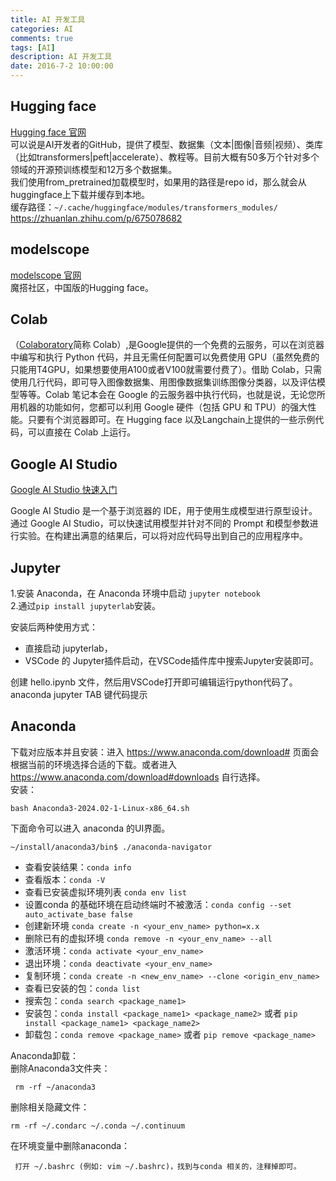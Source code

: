 ```yaml
---
title: AI 开发工具
categories: AI
comments: true
tags: [AI]
description: AI 开发工具
date: 2016-7-2 10:00:00
---
```


## Hugging face

[Hugging face 官网](https://huggingface.co/)    
可以说是AI开发者的GitHub，提供了模型、数据集（文本|图像|音频|视频）、类库（比如transformers|peft|accelerate）、教程等。目前大概有50多万个针对多个领域的开源预训练模型和12万多个数据集。    
我们使用from_pretrained加载模型时，如果用的路径是repo id，那么就会从huggingface上下载并缓存到本地。    
缓存路径：`~/.cache/huggingface/modules/transformers_modules/`    
https://zhuanlan.zhihu.com/p/675078682    

## modelscope

[modelscope 官网](https://www.modelscope.cn/)    
魔搭社区，中国版的Hugging face。    

## Colab

（[Colaboratory](https://colab.research.google.com/)简称 Colab）,是Google提供的一个免费的云服务，可以在浏览器中编写和执行 Python 代码，并且无需任何配置可以免费使用 GPU（虽然免费的只能用T4GPU，如果想要使用A100或者V100就需要付费了）。借助 Colab，只需使用几行代码，即可导入图像数据集、用图像数据集训练图像分类器，以及评估模型等等。Colab 笔记本会在 Google 的云服务器中执行代码，也就是说，无论您所用机器的功能如何，您都可以利用 Google 硬件（包括 GPU 和 TPU）的强大性能。只要有个浏览器即可。在 Hugging face 以及Langchain上提供的一些示例代码，可以直接在 Colab 上运行。    

## Google AI Studio

[Google AI Studio 快速入门](https://ai.google.dev/tutorials/ai-studio_quickstart?hl=zh-cn)    

Google AI Studio 是一个基于浏览器的 IDE，用于使用生成模型进行原型设计。通过 Google AI Studio，可以快速试用模型并针对不同的 Prompt 和模型参数进行实验。在构建出满意的结果后，可以将对应代码导出到自己的应用程序中。    

## Jupyter

1.安装 Anaconda，在 Anaconda 环境中启动 `jupyter notebook`    
2.通过`pip install jupyterlab`安装。    

安装后两种使用方式：    

 - 直接启动 jupyterlab，
 - VSCode 的 Jupyter插件启动，在VSCode插件库中搜索Jupyter安装即可。    

创建 hello.ipynb 文件，然后用VSCode打开即可编辑运行python代码了。    
anaconda jupyter TAB 键代码提示    

## Anaconda

下载对应版本并且安装：进入 https://www.anaconda.com/download# 页面会根据当前的环境选择合适的下载。或者进入 https://www.anaconda.com/download#downloads 自行选择。    
安装：    

```
bash Anaconda3-2024.02-1-Linux-x86_64.sh
```

下面命令可以进入 anaconda 的UI界面。    

```
~/install/anaconda3/bin$ ./anaconda-navigator
```

 - 查看安装结果：`conda info`    
 - 查看版本：`conda -V`    
 - 查看已安装虚拟环境列表 `conda env list`     
 - 设置conda 的基础环境在启动终端时不被激活：`conda config --set auto_activate_base false`    
 - 创建新环境 `conda create -n <your_env_name> python=x.x`    
 - 删除已有的虚拟环境 `conda remove -n <your_env_name> --all`    
 - 激活环境：`conda activate <your_env_name>`    
 - 退出环境：`conda deactivate <your_env_name>`    
 - 复制环境：`conda create -n <new_env_name> --clone <origin_env_name>`     
 - 查看已安装的包：`conda list`    
 - 搜索包：`conda search <package_name1>`    
 - 安装包：`conda install <package_name1> <package_name2>` 或者 `pip install <package_name1> <package_name2>`    
 - 卸载包：`conda remove <package_name>` 或者 `pip remove <package_name>`     

Anaconda卸载：     
删除Anaconda3文件夹：     

```
 rm -rf ~/anaconda3
```

删除相关隐藏文件：     
```
rm -rf ~/.condarc ~/.conda ~/.continuum
```

在环境变量中删除anaconda：     
```
 打开 ~/.bashrc (例如: vim ~/.bashrc)，找到与conda 相关的，注释掉即可。
```




